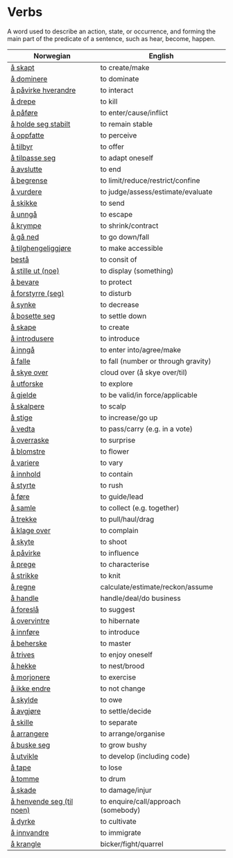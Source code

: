 # Verbs

A word used to describe an action, state, or occurrence, and forming the main part of the predicate of a sentence, such as hear, become, happen.

| Norwegian | English |
| --- | --- |
| [å skapt](https://www.ordnett.no/search?language=no&phrase=å%20skapt) | to create/make |
| [å dominere](https://www.ordnett.no/search?language=no&phrase=å%20dominere) | to dominate |
| [å påvirke hverandre](https://www.ordnett.no/search?language=no&phrase=å%20påvirke%20hverandre) | to interact |
| [å drepe](https://www.ordnett.no/search?language=no&phrase=å%20drepe) | to kill |
| [å påføre](https://www.ordnett.no/search?language=no&phrase=å%20påføre) | to enter/cause/inflict |
| [å holde seg stabilt](https://www.ordnett.no/search?language=no&phrase=å%20holde%20seg%20stabilt) | to remain stable |
| [å oppfatte](https://www.ordnett.no/search?language=no&phrase=å%20oppfatte) | to perceive |
| [å tilbyr](https://www.ordnett.no/search?language=no&phrase=å%20tilbyr) | to offer |
| [å tilpasse seg](https://www.ordnett.no/search?language=no&phrase=å%20tilpasse%20seg) | to adapt oneself |
| [å avslutte](https://www.ordnett.no/search?language=no&phrase=å%20avslutte) | to end |
| [å begrense](https://www.ordnett.no/search?language=no&phrase=å%20begrense) | to limit/reduce/restrict/confine |
| [å vurdere](https://www.ordnett.no/search?language=no&phrase=å%20vurdere) | to judge/assess/estimate/evaluate |
| [å skikke](https://www.ordnett.no/search?language=no&phrase=å%20skikke) | to send |
| [å unngå](https://www.ordnett.no/search?language=no&phrase=å%20unngå) | to escape |
| [å krympe](https://www.ordnett.no/search?language=no&phrase=å%20krympe) | to shrink/contract |
| [å gå ned](https://www.ordnett.no/search?language=no&phrase=å%20gå%20ned) | to go down/fall |
| [å tilghengeliggjøre](https://www.ordnett.no/search?language=no&phrase=å%20tilghengeliggjøre) | to make accessible |
| [bestå](https://www.ordnett.no/search?language=no&phrase=bestå) | to consit of |
| [å stille ut (noe)](https://www.ordnett.no/search?language=no&phrase=å%20stille%20ut%20(noe)) | to display (something) |
| [å bevare](https://www.ordnett.no/search?language=no&phrase=å%20bevare) | to protect |
| [å forstyrre (seg)](https://www.ordnett.no/search?language=no&phrase=å%20forstyrre%20(seg)) | to disturb |
| [å synke](https://www.ordnett.no/search?language=no&phrase=å%20synke) | to decrease |
| [å bosette seg](https://www.ordnett.no/search?language=no&phrase=å%20bosette%20seg) | to settle down |
| [å skape](https://www.ordnett.no/search?language=no&phrase=å%20skape) | to create |
| [å introdusere](https://www.ordnett.no/search?language=no&phrase=å%20introdusere) | to introduce |
| [å inngå](https://www.ordnett.no/search?language=no&phrase=å%20inngå) | to enter into/agree/make |
| [å falle](https://www.ordnett.no/search?language=no&phrase=å%20falle) | to fall (number or through gravity) |
| [å skye over](https://www.ordnett.no/search?language=no&phrase=å%20skye%20over) | cloud over (å skye over/til) |
| [å utforske](https://www.ordnett.no/search?language=no&phrase=å%20utforske) | to explore |
| [å gjelde](https://www.ordnett.no/search?language=no&phrase=å%20gjelde) | to be valid/in force/applicable |
| [å skalpere](https://www.ordnett.no/search?language=no&phrase=å%20skalpere) | to scalp |
| [å stige](https://www.ordnett.no/search?language=no&phrase=å%20stige) | to increase/go up |
| [å vedta](https://www.ordnett.no/search?language=no&phrase=å%20vedta) | to pass/carry (e.g. in a vote) |
| [å overraske](https://www.ordnett.no/search?language=no&phrase=å%20overraske) | to surprise |
| [å blomstre](https://www.ordnett.no/search?language=no&phrase=å%20blomstre) | to flower |
| [å variere](https://www.ordnett.no/search?language=no&phrase=å%20variere) | to vary |
| [å innhold](https://www.ordnett.no/search?language=no&phrase=å%20innhold) | to contain |
| [å styrte](https://www.ordnett.no/search?language=no&phrase=å%20styrte) | to rush |
| [å føre](https://www.ordnett.no/search?language=no&phrase=å%20føre) | to guide/lead |
| [å samle](https://www.ordnett.no/search?language=no&phrase=å%20samle) | to collect (e.g. together) |
| [å trekke](https://www.ordnett.no/search?language=no&phrase=å%20trekke) | to pull/haul/drag |
| [å klage over](https://www.ordnett.no/search?language=no&phrase=å%20klage%20over) | to complain |
| [å skyte](https://www.ordnett.no/search?language=no&phrase=å%20skyte) | to shoot |
| [å påvirke](https://www.ordnett.no/search?language=no&phrase=å%20påvirke) | to influence |
| [å prege](https://www.ordnett.no/search?language=no&phrase=å%20prege) | to characterise |
| [å strikke](https://www.ordnett.no/search?language=no&phrase=å%20strikke) | to knit |
| [å regne](https://www.ordnett.no/search?language=no&phrase=å%20regne) | calculate/estimate/reckon/assume |
| [å handle](https://www.ordnett.no/search?language=no&phrase=å%20handle) | handle/deal/do business |
| [å foreslå](https://www.ordnett.no/search?language=no&phrase=å%20foreslå) | to suggest |
| [å overvintre](https://www.ordnett.no/search?language=no&phrase=å%20overvintre) | to hibernate |
| [å innføre](https://www.ordnett.no/search?language=no&phrase=å%20innføre) | to introduce |
| [å beherske](https://www.ordnett.no/search?language=no&phrase=å%20beherske) | to master |
| [å trives](https://www.ordnett.no/search?language=no&phrase=å%20trives) | to enjoy oneself |
| [å hekke](https://www.ordnett.no/search?language=no&phrase=å%20hekke) | to nest/brood |
| [å morjonere](https://www.ordnett.no/search?language=no&phrase=å%20morjonere) | to exercise |
| [å ikke endre](https://www.ordnett.no/search?language=no&phrase=å%20ikke%20endre) | to not change |
| [å skylde](https://www.ordnett.no/search?language=no&phrase=å%20skylde) | to owe |
| [å avgjøre](https://www.ordnett.no/search?language=no&phrase=å%20avgjøre) | to settle/decide |
| [å skille](https://www.ordnett.no/search?language=no&phrase=å%20skille) | to separate |
| [å arrangere](https://www.ordnett.no/search?language=no&phrase=å%20arrangere) | to arrange/organise |
| [å buske seg](https://www.ordnett.no/search?language=no&phrase=å%20buske%20seg) | to grow bushy |
| [å utvikle](https://www.ordnett.no/search?language=no&phrase=å%20utvikle) | to develop (including code) |
| [å tape](https://www.ordnett.no/search?language=no&phrase=å%20tape) | to lose |
| [å tomme](https://www.ordnett.no/search?language=no&phrase=å%20tomme) | to drum |
| [å skade](https://www.ordnett.no/search?language=no&phrase=å%20skade) | to damage/injur |
| [å henvende seg (til noen)](https://www.ordnett.no/search?language=no&phrase=å%20henvende%20seg%20(til%20noen)) | to enquire/call/approach (somebody) |
| [å dyrke](https://www.ordnett.no/search?language=no&phrase=å%20dyrke) | to cultivate |
| [å innvandre](https://www.ordnett.no/search?language=no&phrase=å%20innvandre) | to immigrate |
| [å krangle](https://www.ordnett.no/search?language=no&phrase=å%20krangle) | bicker/fight/quarrel |

